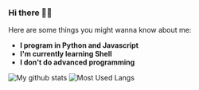 ### Hi there 👋😀

Here are some things you might wanna know about me:

- **I program in Python and Javascript**
- **I'm currently learning Shell**
- **I don't do advanced programming**

![My github stats](https://github-readme-stats.vercel.app/api?username=pythoncoder8&show_icons=true&theme=tokyonight)
![Most Used Langs](https://github-readme-stats.vercel.app/api/top-langs/?username=PythonCoder8&theme=tokyonight&height=10)
